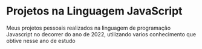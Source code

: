 # Projetos na Linguagem JavaScript
 Meus projetos pessoais realizados na linguagem de programação Javascript no decorrer do ano de 2022, utilizando varios conhecimento que obtive nesse ano de estudo